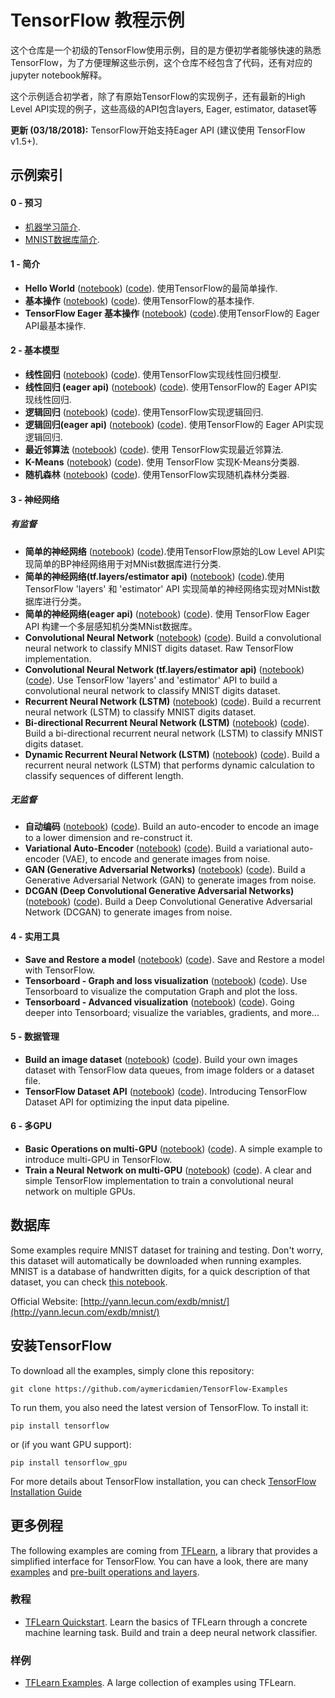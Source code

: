 # TensorFlow 教程示例

这个仓库是一个初级的TensorFlow使用示例，目的是方便初学者能够快速的熟悉TensorFlow，为了方便理解这些示例，这个仓库不经包含了代码，还有对应的jupyter notebook解释。

这个示例适合初学者，除了有原始TensorFlow的实现例子，还有最新的High Level API实现的例子，这些高级的API包含layers, Eager, estimator, dataset等

**更新 (03/18/2018):** TensorFlow开始支持Eager API (建议使用 TensorFlow v1.5+).

## 示例索引

#### 0 - 预习
- [机器学习简介](https://github.com/aymericdamien/TensorFlow-Examples/blob/master/notebooks/0_Prerequisite/ml_introduction.ipynb).
- [MNIST数据库简介](https://github.com/aymericdamien/TensorFlow-Examples/blob/master/notebooks/0_Prerequisite/mnist_dataset_intro.ipynb).

#### 1 - 简介
- **Hello World** ([notebook](https://github.com/debugCVML/TensorFlow-Examples/blob/ch/notebooks/1_Introduction/helloworld_ch.ipynb)) ([code](https://github.com/aymericdamien/TensorFlow-Examples/blob/master/examples/1_Introduction/helloworld.py)). 使用TensorFlow的最简单操作.
- **基本操作** ([notebook](https://github.com/debugCVML/TensorFlow-Examples/blob/ch/notebooks/1_Introduction/basic_operations_ch.ipynb)) ([code](https://github.com/aymericdamien/TensorFlow-Examples/blob/master/examples/1_Introduction/basic_operations.py)). 使用TensorFlow的基本操作.
- **TensorFlow Eager 基本操作** ([notebook](https://github.com/debugCVML/TensorFlow-Examples/blob/ch/notebooks/1_Introduction/basic_eager_api_ch.ipynb)) ([code](https://github.com/aymericdamien/TensorFlow-Examples/blob/master/examples/1_Introduction/basic_eager_api.py)).使用TensorFlow的 Eager API最基本操作.

#### 2 - 基本模型
- **线性回归** ([notebook](https://github.com/debugCVML/TensorFlow-Examples/blob/ch/notebooks/2_BasicModels/linear_regression_ch.ipynb)) ([code](https://github.com/aymericdamien/TensorFlow-Examples/blob/master/examples/2_BasicModels/linear_regression.py)). 使用TensorFlow实现线性回归模型.
- **线性回归 (eager api)** ([notebook](https://github.com/debugCVML/TensorFlow-Examples/blob/ch/notebooks/2_BasicModels/linear_regression_eager_api_ch.ipynb)) ([code](https://github.com/aymericdamien/TensorFlow-Examples/blob/master/examples/2_BasicModels/linear_regression_eager_api.py)). 使用TensorFlow的 Eager API实现线性回归.
- **逻辑回归** ([notebook](https://github.com/aymericdamien/TensorFlow-Examples/blob/master/notebooks/2_BasicModels/logistic_regression.ipynb)) ([code](https://github.com/aymericdamien/TensorFlow-Examples/blob/master/examples/2_BasicModels/logistic_regression.py)). 使用TensorFlow实现逻辑回归.
- **逻辑回归(eager api)** ([notebook](https://github.com/debugCVML/TensorFlow-Examples/blob/ch/notebooks/2_BasicModels/logistic_regression_ch.ipynb)) ([code](https://github.com/aymericdamien/TensorFlow-Examples/blob/master/examples/2_BasicModels/logistic_regression_eager_api.py)). 使用TensorFlow的 Eager API实现逻辑回归.
- **最近邻算法** ([notebook](https://github.com/aymericdamien/TensorFlow-Examples/blob/master/notebooks/2_BasicModels/nearest_neighbor.ipynb)) ([code](https://github.com/aymericdamien/TensorFlow-Examples/blob/master/examples/2_BasicModels/nearest_neighbor.py)). 使用 TensorFlow实现最近邻算法.
- **K-Means** ([notebook](https://github.com/debugCVML/TensorFlow-Examples/blob/ch/notebooks/2_BasicModels/kmeans_ch.ipynb)) ([code](https://github.com/aymericdamien/TensorFlow-Examples/blob/master/examples/2_BasicModels/kmeans.py)). 使用 TensorFlow 实现K-Means分类器.
- **随机森林** ([notebook](https://github.com/aymericdamien/TensorFlow-Examples/blob/master/notebooks/2_BasicModels/random_forest.ipynb)) ([code](https://github.com/aymericdamien/TensorFlow-Examples/blob/master/examples/2_BasicModels/random_forest.py)). 使用TensorFlow实现随机森林分类器.

#### 3 - 神经网络
##### 有监督

- **简单的神经网络** ([notebook](https://github.com/aymericdamien/TensorFlow-Examples/blob/master/notebooks/3_NeuralNetworks/neural_network_raw.ipynb)) ([code](https://github.com/aymericdamien/TensorFlow-Examples/blob/master/examples/3_NeuralNetworks/neural_network_raw.py)).使用TensorFlow原始的Low Level API实现简单的BP神经网络用于对MNist数据库进行分类.
- **简单的神经网络(tf.layers/estimator api)** ([notebook](https://github.com/aymericdamien/TensorFlow-Examples/blob/master/notebooks/3_NeuralNetworks/neural_network.ipynb)) ([code](https://github.com/aymericdamien/TensorFlow-Examples/blob/master/examples/3_NeuralNetworks/neural_network.py)).使用 TensorFlow 'layers' 和 'estimator' API 实现简单的神经网络实现对MNist数据库进行分类。
- **简单的神经网络(eager api)** ([notebook](https://github.com/aymericdamien/TensorFlow-Examples/blob/master/notebooks/3_NeuralNetworks/neural_network_eager_api.ipynb)) ([code](https://github.com/aymericdamien/TensorFlow-Examples/blob/master/examples/3_NeuralNetworks/neural_network_eager_api.py)). 使用 TensorFlow Eager API 构建一个多层感知机分类MNist数据库。
- **Convolutional Neural Network** ([notebook](https://github.com/aymericdamien/TensorFlow-Examples/blob/master/notebooks/3_NeuralNetworks/convolutional_network_raw.ipynb)) ([code](https://github.com/aymericdamien/TensorFlow-Examples/blob/master/examples/3_NeuralNetworks/convolutional_network_raw.py)). Build a convolutional neural network to classify MNIST digits dataset. Raw TensorFlow implementation.
- **Convolutional Neural Network (tf.layers/estimator api)** ([notebook](https://github.com/aymericdamien/TensorFlow-Examples/blob/master/notebooks/3_NeuralNetworks/convolutional_network.ipynb)) ([code](https://github.com/aymericdamien/TensorFlow-Examples/blob/master/examples/3_NeuralNetworks/convolutional_network.py)). Use TensorFlow 'layers' and 'estimator' API to build a convolutional neural network to classify MNIST digits dataset.
- **Recurrent Neural Network (LSTM)** ([notebook](https://github.com/aymericdamien/TensorFlow-Examples/blob/master/notebooks/3_NeuralNetworks/recurrent_network.ipynb)) ([code](https://github.com/aymericdamien/TensorFlow-Examples/blob/master/examples/3_NeuralNetworks/recurrent_network.py)). Build a recurrent neural network (LSTM) to classify MNIST digits dataset.
- **Bi-directional Recurrent Neural Network (LSTM)** ([notebook](https://github.com/aymericdamien/TensorFlow-Examples/blob/master/notebooks/3_NeuralNetworks/bidirectional_rnn.ipynb)) ([code](https://github.com/aymericdamien/TensorFlow-Examples/blob/master/examples/3_NeuralNetworks/bidirectional_rnn.py)). Build a bi-directional recurrent neural network (LSTM) to classify MNIST digits dataset.
- **Dynamic Recurrent Neural Network (LSTM)** ([notebook](https://github.com/aymericdamien/TensorFlow-Examples/blob/master/notebooks/3_NeuralNetworks/dynamic_rnn.ipynb)) ([code](https://github.com/aymericdamien/TensorFlow-Examples/blob/master/examples/3_NeuralNetworks/dynamic_rnn.py)). Build a recurrent neural network (LSTM) that performs dynamic calculation to classify sequences of different length.

##### 无监督
- **自动编码** ([notebook](https://github.com/aymericdamien/TensorFlow-Examples/blob/master/notebooks/3_NeuralNetworks/autoencoder.ipynb)) ([code](https://github.com/aymericdamien/TensorFlow-Examples/blob/master/examples/3_NeuralNetworks/autoencoder.py)). Build an auto-encoder to encode an image to a lower dimension and re-construct it.
- **Variational Auto-Encoder** ([notebook](https://github.com/aymericdamien/TensorFlow-Examples/blob/master/notebooks/3_NeuralNetworks/variational_autoencoder.ipynb)) ([code](https://github.com/aymericdamien/TensorFlow-Examples/blob/master/examples/3_NeuralNetworks/variational_autoencoder.py)). Build a variational auto-encoder (VAE), to encode and generate images from noise.
- **GAN (Generative Adversarial Networks)** ([notebook](https://github.com/aymericdamien/TensorFlow-Examples/blob/master/notebooks/3_NeuralNetworks/gan.ipynb)) ([code](https://github.com/aymericdamien/TensorFlow-Examples/blob/master/examples/3_NeuralNetworks/gan.py)). Build a Generative Adversarial Network (GAN) to generate images from noise.
- **DCGAN (Deep Convolutional Generative Adversarial Networks)** ([notebook](https://github.com/aymericdamien/TensorFlow-Examples/blob/master/notebooks/3_NeuralNetworks/dcgan.ipynb)) ([code](https://github.com/aymericdamien/TensorFlow-Examples/blob/master/examples/3_NeuralNetworks/dcgan.py)). Build a Deep Convolutional Generative Adversarial Network (DCGAN) to generate images from noise.

#### 4 - 实用工具
- **Save and Restore a model** ([notebook](https://github.com/aymericdamien/TensorFlow-Examples/blob/master/notebooks/4_Utils/save_restore_model.ipynb)) ([code](https://github.com/aymericdamien/TensorFlow-Examples/blob/master/examples/4_Utils/save_restore_model.py)). Save and Restore a model with TensorFlow.
- **Tensorboard - Graph and loss visualization** ([notebook](https://github.com/aymericdamien/TensorFlow-Examples/blob/master/notebooks/4_Utils/tensorboard_basic.ipynb)) ([code](https://github.com/aymericdamien/TensorFlow-Examples/blob/master/examples/4_Utils/tensorboard_basic.py)). Use Tensorboard to visualize the computation Graph and plot the loss.
- **Tensorboard - Advanced visualization** ([notebook](https://github.com/aymericdamien/TensorFlow-Examples/blob/master/notebooks/4_Utils/tensorboard_advanced.ipynb)) ([code](https://github.com/aymericdamien/TensorFlow-Examples/blob/master/examples/4_Utils/tensorboard_advanced.py)). Going deeper into Tensorboard; visualize the variables, gradients, and more...

#### 5 - 数据管理
- **Build an image dataset** ([notebook](https://github.com/aymericdamien/TensorFlow-Examples/blob/master/notebooks/5_DataManagement/build_an_image_dataset.ipynb)) ([code](https://github.com/aymericdamien/TensorFlow-Examples/blob/master/examples/5_DataManagement/build_an_image_dataset.py)). Build your own images dataset with TensorFlow data queues, from image folders or a dataset file.
- **TensorFlow Dataset API** ([notebook](https://github.com/aymericdamien/TensorFlow-Examples/blob/master/notebooks/5_DataManagement/tensorflow_dataset_api.ipynb)) ([code](https://github.com/aymericdamien/TensorFlow-Examples/blob/master/examples/5_DataManagement/tensorflow_dataset_api.py)). Introducing TensorFlow Dataset API for optimizing the input data pipeline.

#### 6 - 多GPU
- **Basic Operations on multi-GPU** ([notebook](https://github.com/aymericdamien/TensorFlow-Examples/blob/master/notebooks/6_MultiGPU/multigpu_basics.ipynb)) ([code](https://github.com/aymericdamien/TensorFlow-Examples/blob/master/examples/6_MultiGPU/multigpu_basics.py)). A simple example to introduce multi-GPU in TensorFlow.
- **Train a Neural Network on multi-GPU** ([notebook](https://github.com/aymericdamien/TensorFlow-Examples/blob/master/notebooks/6_MultiGPU/multigpu_cnn.ipynb)) ([code](https://github.com/aymericdamien/TensorFlow-Examples/blob/master/examples/6_MultiGPU/multigpu_cnn.py)). A clear and simple TensorFlow implementation to train a convolutional neural network on multiple GPUs.

## 数据库
Some examples require MNIST dataset for training and testing. Don't worry, this dataset will automatically be downloaded when running examples.
MNIST is a database of handwritten digits, for a quick description of that dataset, you can check [this notebook](https://github.com/aymericdamien/TensorFlow-Examples/blob/master/notebooks/0_Prerequisite/mnist_dataset_intro.ipynb).

Official Website: [http://yann.lecun.com/exdb/mnist/](http://yann.lecun.com/exdb/mnist/)

## 安装TensorFlow

To download all the examples, simply clone this repository:
```
git clone https://github.com/aymericdamien/TensorFlow-Examples
```

To run them, you also need the latest version of TensorFlow. To install it:
```
pip install tensorflow
```

or (if you want GPU support):
```
pip install tensorflow_gpu
```

For more details about TensorFlow installation, you can check [TensorFlow Installation Guide](https://www.tensorflow.org/install/)

## 更多例程
The following examples are coming from [TFLearn](https://github.com/tflearn/tflearn), a library that provides a simplified interface for TensorFlow. You can have a look, there are many [examples](https://github.com/tflearn/tflearn/tree/master/examples) and [pre-built operations and layers](http://tflearn.org/doc_index/#api).

### 教程
- [TFLearn Quickstart](https://github.com/tflearn/tflearn/blob/master/tutorials/intro/quickstart.md). Learn the basics of TFLearn through a concrete machine learning task. Build and train a deep neural network classifier.

### 样例
- [TFLearn Examples](https://github.com/tflearn/tflearn/blob/master/examples). A large collection of examples using TFLearn.
